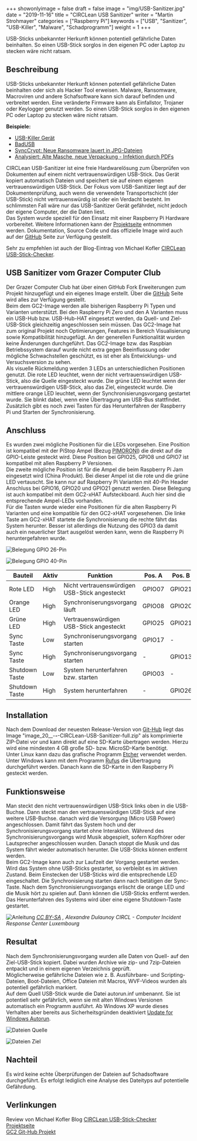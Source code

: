 +++
showonlyimage = false
draft = false
image = "img/USB-Sanitizer.jpg"
date = "2019-11-16"
title = "CIRCLean USB Sanitizer"
writer = "Martin Strohmayer"
categories = ["Raspberry Pi"]
keywords = ["USB", "Sanitizer", "USB-Killer", "Malware", "Schadprogramm"]
weight = 1
+++

USB-Sticks unbekannter Herkunft können potentiell gefährliche Daten beinhalten. So einen USB-Stick sorglos in den eigenen PC oder Laptop zu stecken wäre nicht ratsam.
<!--more-->

## Beschreibung ##

USB-Sticks unbekannter Herkunft können potentiell gefährliche Daten beinhalten oder sich als Hacker Tool erweisen. Malware, Ransomware, Macroviren und andere Schafsoftware kann sich darauf befinden und verbreitet werden. Eine veränderte Firmware kann als Einfallstor, Trojaner oder Keylogger genutzt werden. So einen USB-Stick sorglos in den eigenen PC oder Laptop zu stecken wäre nicht ratsam.  

**Beispiele:**

* [USB-Killer Gerät](https://usbkill.com) 
* [BadUSB](https://www.itsb.ruhr-uni-bochum.de/themen/badusb.html)
* [SyncCrypt: Neue Ransomware lauert in JPG-Dateien](https://www.heise.de/security/meldung/SyncCrypt-Neue-Ransomware-lauert-in-JPG-Dateien-3808437.html)
* [Analysiert: Alte Masche, neue Verpackung - Infektion durch PDFs](https://www.heise.de/security/artikel/Analysiert-Alte-Masche-neue-Verpackung-Infektion-durch-PDFs-3722708.html)


CIRCLean USB-Sanitizer ist eine freie Hardwarelösung zum Überprüfen von Dokumenten auf einem nicht vertrauenswürdigen USB-Stick. Das Gerät kopiert automatisch Dateien und speichert sie auf einem eigenen vertrauenswürdigen USB-Stick. Der Fokus vom USB-Sanitizer liegt auf der Dokumentenprüfung, auch wenn die verwendete Transportschicht (der USB-Stick) nicht vertrauenswürdig ist oder ein Verdacht besteht. Im schlimmsten Fall wäre nur das USB-Sanitizer Gerät gefährdet, nicht jedoch der eigene Computer, der die Daten liest.  
Das System wurde speziell für den Einsatz mit einer Raspberry Pi Hardware vorbereitet. Weitere Informationen kann der [Projektseite](https://www.circl.lu/projects/CIRCLean/) entnommen werden. Dokumentation, Source Code und das offizielle Image wird auch auf der [GitHub](https://github.com/CIRCL) Seite zur Verfügung gestellt.  

Sehr zu empfehlen ist auch der Blog-Eintrag von Michael Kofler [CIRCLean USB-Stick-Checker](https://kofler.info/circlean-usb-stick-checker/).

## USB Sanitizer vom Grazer Computer Club ##

Der Grazer Computer Club hat über einen GitHub Fork Erweiterungen zum Projekt hinzugefügt und ein eigenes Image erstellt. Über die [GitHub](https://github.com/GrazerComputerClub/Circlean) Seite wird alles zur Verfügung gestellt.  
Beim dem GC2-Image werden alle bisherigen Raspberry Pi Typen und Varianten unterstützt. Bei den Raspberry Pi Zero und den A Varianten muss ein USB-Hub bzw. USB-Hub-HAT eingesetzt werden, da Quell- und Ziel-USB-Stick gleichzeitig angeschlossen sein müssen. Das GC2-Image hat zum original Projekt noch Optimierungen, Features in Bereich Visualisierung sowie Kompatibilität hinzugefügt. An der generellen Funktionalität wurden keine Änderungen durchgeführt. Das GC2-Image bzw. das Raspbian Betriebssystem darauf wurde nicht extra gegen Beeinflussung oder mögliche Schwachstellen geschützt, es ist eher als Entwicklungs- und Versuchsversion zu sehen.  
Als visuelle Rückmeldung werden 3 LEDs an unterschiedlichen Positionen genutzt. Die rote LED leuchtet, wenn der nicht vertrauenswürdigen USB-Stick, also die Quelle eingesteckt wurde. Die grüne LED leuchtet wenn der vertrauenswürdigen USB-Stick, also das Ziel, eingesteckt wurde. Die mittlere orange LED leuchtet, wenn der Synchronisierungsvorgang gestartet wurde. Sie blinkt dabei, wenn eine Übertragung am USB-Bus stattfindet.  
Zusätzlich gibt es noch zwei Tasten für das Herunterfahren der Raspberry Pi und Starten der Synchronisierung.

## Anschluss ##

Es wurden zwei mögliche Positionen für die LEDs vorgesehen. Eine Position ist kompatibel mit der PiStop Ampel (Bezug [PIMORONI](https://bit.ly/2VVJ1Sd)) die direkt auf die GPIO-Leiste gesteckt wird. Diese Position bei GPIO25, GPIO8 und GPIO7 ist kompatibel mit allen Raspberry P Versionen.  
Die zweite mögliche Position ist für die Ampel die beim Raspberry Pi Jam eingesetzt wird (China Produkt). Bei dieser Ampel ist die rote und die grüne LED vertauscht. Sie kann nur auf Raspberry Pi Varianten mit 40-Pin Header Anschluss bei GPIO16, GPIO20 und GPIO21 genutzt werden. Diese Belegung ist auch kompatibel mit dem GC2-xHAT Aufsteckboard. Auch hier sind die entsprechende Ampel-LEDs vorhanden.  
Für die Tasten wurde wieder eine Positionen für die alten Raspberry Pi Varianten und eine kompatible für den GC2-xHAT vorgesehenen. Die linke Taste am GC2-xHAT startete die Synchronisierung die rechte fährt das System herunter. Besser ist allerdings die Nutzung des GPIO3 da damit auch ein neuerlicher Start ausgelöst werden kann, wenn die Raspberry Pi heruntergefahren wurde. 


![Belegung GPIO 26-Pin](../../img/USB-Sanitizer_26pin_IO.png) 

![Belegung GPIO 40-Pin](../../img/USB-Sanitizer_40pin_IO.png) 


|Bauteil| Aktiv | Funktion | Pos. A | Pos. B |
|-------|-------|----------|--------|--------|
| Rote LED | High | Nicht vertrauenswürdigen USB-Stick angesteckt | GPIO07 | GPIO21  |
| Orange LED | High | Synchroniserungsvorgang läuft | GPIO08 | GPIO20 |
| Grüne LED | High | Vertrauenswürdigen USB-Stick angesteckt | GPIO25 | GPIO21 |
| Sync Taste | Low | Synchroniserungsvorgang starten | GPIO17 | - |
| Sync Taste | High | Synchroniserungsvorgang starten | - | GPIO13 |
| Shutdown Taste | Low | System herunterfahren bzw. starten | GPIO03 | - |
| Shutdown Taste | High | System herunterfahren | - | GPIO26 |

## Installation ##

Nach dem Download der neuesten Release-Version von [Git-Hub](https://github.com/GrazerComputerClub/Circlean/releases) liegt das Image "image_20__-__-__-CIRCLean-USB-Sanitizer-full.zip" als komprimierte ZIP-Datei vor und kann direkt auf eine SD-Karte übertragen werden. Hierzu wird eine mindesten 4 GB große SD- bzw. MicroSD-Karte benötigt.  
Unter Linux kann dazu das grafische Programm [Etcher](https://www.balena.io/etcher/) verwendet werden. Unter Windows kann mit dem Programm [Rufus](https://rufus.akeo.ie/) die Übertragung durchgeführt werden. Danach kann die SD-Karte in den Raspberry Pi gesteckt werden.

## Funktionsweise ##

Man steckt den nicht vertrauenswürdigen USB-Stick links oben in die USB-Buchse. Dann steckt man den vertrauenswürdigen USB-Stick auf eine weitere USB-Buchse. danach wird die Versorgung (Micro USB Power) angeschlossen. Damit fährt das System hoch und der Synchronisierungsvorgang startet ohne Interaktion. Während des Synchronisierungsvorgangs wird Musik abgespielt, sofern Kopfhörer oder Lautsprecher angeschlossen wurden. Danach stoppt die Musik und das System fährt wieder automatisch herunter. Die USB-Sticks können entfernt werden.  
Beim GC2-Image kann auch zur Laufzeit der Vorgang gestartet werden. Wird das System ohne USB-Sticks gestartet, so verbleibt es im aktiven Zustand. Beim Einstecken der USB-Sticks wird die entsprechende LED eingeschaltet. Die Synchronisierung starten dann nach betätigen der Sync-Taste. Nach dem Synchronisierungsvorgangs erlischt die orange LED und die Musik hört zu spielen auf. Dann können die USB-Sticks entfernt werden. Das Herunterfahren des Systems wird über eine eigene Shutdown-Taste gestartet.  

![Anleitung](../../img/Circlean_-_howto-visual-horizontal.png) 
*[CC BY-SA](https://creativecommons.org/licenses/by-sa/3.0/at/) , Alexandre Dulaunoy CIRCL - Computer Incident Response Center Luxembourg*

## Resultat ##

Nach dem Synchronisierungsvorgang wurden alle Daten von Quell- auf den Ziel-USB-Stick kopiert. Dabei wurden Archive wie zip- und 7zip-Dateien entpackt und in einem eigenen Verzeichnis geprüft.  
Möglicherweise gefährliche Dateien wie z. B. Ausführbare- und Scripting-Dateien, Boot-Dateien, Office Dateien mit Macros, WVF-Videos wurden als potentiell gefährlich markiert.  
Auf dem Quell USB-Stick wurde die Datei autorun.inf umbenannt. Sie ist potentiell sehr gefährlich, wenn sie mit alten Windows Versionen automatisch ein Programm ausführt. Ab Windows XP wurde dieses Verhalten aber bereits aus Sicherheitsgründen deaktiviert [Update for Windows Autorun](http://technet.microsoft.com/en-us/security/advisory/967940).


![Dateien Quelle](../../img/USB-Sanitizer_Src.png) 

![Dateien Ziel](../../img/USB-Sanitizer_Des.png) 

## Nachteil ##

Es wird keine echte Überprüfungen der Dateien auf Schadsoftware durchgeführt. Es erfolgt lediglich eine Analyse des Dateityps auf potentielle Gefährdung. 

## Verlinkungen

Review von Michael Kofler Blog [CIRCLean USB-Stick-Checker](https://kofler.info/circlean-usb-stick-checker/)  
[Projektseite](https://www.circl.lu/projects/CIRCLean/)  
[GC2 Git-Hub Projekt](https://github.com/GrazerComputerClub/Circlean)  
 


